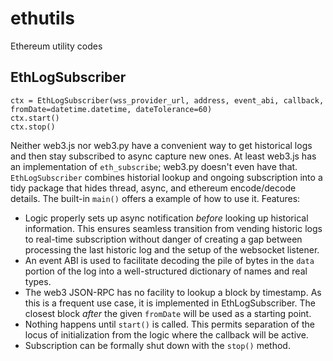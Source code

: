 # ethutils
Ethereum utility codes

## EthLogSubscriber

```
ctx = EthLogSubscriber(wss_provider_url, address, event_abi, callback, fromDate=datetime.datetime, dateTolerance=60)
ctx.start()
ctx.stop()
```

Neither web3.js nor web3.py have a convenient way to get historical logs and
then stay subscribed to async capture new ones.  At least web3.js has an
implementation of `eth_subscribe`; web3.py doesn't even have that.
`EthLogSubscriber` combines historial lookup and ongoing subscription into a
tidy package that hides thread, async, and ethereum encode/decode details.
The built-in `main()` offers a example of how to use it.  Features:

 *  Logic properly sets up async notification *before* looking up historical
    information.   This ensures seamless transition from vending historic logs
    to real-time subscription without danger of creating a gap between
    processing the last historic log and the setup of the websocket listener.
 *  An event ABI is used to facilitate decoding the pile of bytes in the
    `data` portion of the log into a well-structured dictionary of names and
    real types.
 *  The web3 JSON-RPC has no facility to lookup a block by timestamp.  As this
    is a frequent use case, it is implemented in EthLogSubscriber.  The closest
    block *after* the given `fromDate` will be used as a starting point.
 *  Nothing happens until `start()` is called.   This permits separation of the
    locus of initialization from the logic where the callback will be active.
 *  Subscription can be formally shut down with the `stop()` method. 